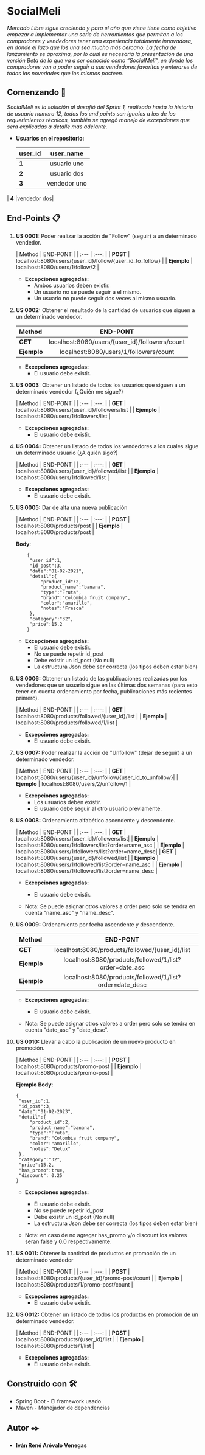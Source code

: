 # SocialMeli

_Mercado Libre sigue creciendo y para el año que viene  tiene como objetivo empezar a implementar una serie de herramientas que permitan a los compradores y vendedores tener una experiencia totalmente innovadora, en donde el lazo que los una sea mucho más cercano.
La fecha de lanzamiento se aproxima, por lo cual es necesaria la presentación de una versión Beta de lo que va a ser conocido como “SocialMeli”, en donde los compradores van a poder seguir a sus vendedores favoritos y enterarse de todas las novedades que los mismos posteen._

## Comenzando 🚀

_SocialMeli es la solución al desafió del Sprint 1, realizado hasta la historia de usuario numero 12, todos los end points son iguales a los de los requerimientos técnicos, también se agregó manejo de excepciones que sera explicadas a detalle mas adelante._


- **Usuarios en el repositorio:**

  | user_id| user_name | 
  | :---   |:---:|
  | **1**  |usuario uno|
  | **2**  |usuario dos|
  | **3**  |vendedor uno|
| **4**  |vendedor dos|

## End-Points 📋

1. **US 0001:** Poder realizar la acción de "Follow" (seguir) a un determinado vendedor.

   | Method | END-PONT |
            | :---       |     :---:   |
   | **POST**   |  localhost:8080/users/{user_id}/follow/{user_id_to_follow} |
   | **Ejemplo** | localhost:8080/users/1/follow/2 |
   
    * **Excepciones agregadas:** 
      * Ambos usuarios deben existir. 
      * Un usuario no se puede seguir a el mismo.
      * Un usuario no puede seguir dos veces al mismo usuario.


2. **US 0002:** Obtener el resultado de la cantidad de usuarios que siguen a un determinado vendedor.
  
   | Method | END-PONT |
   | :---       |     :---:   |
   | **GET**   |  localhost:8080/users/{user_id}/followers/count |
   | **Ejemplo** | localhost:8080/users/1/followers/count |

    * **Excepciones agregadas:**
        * El usuario debe existir.




3. **US 0003:** Obtener un listado de todos los usuarios que siguen a un determinado vendedor (¿Quién me sigue?)

   | Method | END-PONT |
         | :---        |     :---:   |
   | **GET**   |  localhost:8080/users/{user_id}/followers/list |
   | **Ejemplo**  | localhost:8080/users/1/followers/list |

    * **Excepciones agregadas:**
        * El usuario debe existir.
        

4. **US 0004:** Obtener un listado de todos los vendedores a los cuales sigue un determinado usuario (¿A quién sigo?)

   | Method | END-PONT |
         | :---        |     :---:   |
   | **GET**   |  localhost:8080/users/{user_id}/followed/list |
   | **Ejemplo**  | localhost:8080/users/1/followed/list |

    * **Excepciones agregadas:**
        * El usuario debe existir.


5. **US 0005:** Dar de alta una nueva publicación

   | Method | END-PONT |
         | :---        |     :---:   |
   | **POST**   |  localhost:8080/products/post |
   | **Ejemplo**  | localhost:8080/products/post |

   **Body**:

   ````
       {
        "user_id":1,
        "id_post":3,
        "date":"01-02-2021",
        "detail":{
            "product_id":2,
            "product_name":"banana",
            "type":"Fruta",
            "brand":"Colombia fruit company",
            "color":"amarillo",
            "notes":"Fresca"
        },
        "category":"32",
        "price":15.2
       }  
   ````
    * **Excepciones agregadas:**
        * El usuario debe existir.
        * No se puede repetir id_post
        * Debe existir un id_post (No null)
        * La estructura Json debe ser correcta (los tipos deben estar bien)
    

6. **US 0006:** Obtener un listado de las publicaciones realizadas por los vendedores que
   un usuario sigue en las últimas dos semanas (para esto tener en cuenta ordenamiento por fecha,
   publicaciones más recientes primero).

   | Method | END-PONT |
         | :---        |     :---:   |
   | **GET**   |  localhost:8080/products/followed/{user_id}/list |
   | **Ejemplo**  | localhost:8080/products/followed/1/list |

    * **Excepciones agregadas:**
        * El usuario debe existir.

    
7. **US 0007:** Poder realizar la acción de "Unfollow" (dejar de seguir) a un determinado vendedor.

   | Method | END-PONT |
         | :---       |     :---:   |
   | **GET**   |  localhost:8080/users/{user_id}/unfollow/{user_id_to_unfollow}|
   | **Ejemplo** | localhost:8080/users/2/unfollow/1 |

    * **Excepciones agregadas:**
        * Los usuarios deben existir.
        * El usuario debe seguir al otro usuario previamente.


8. **US 0008:** Ordenamiento alfabético ascendente y descendente.

   | Method | END-PONT |
         | :---       |     :---:   |
   | **GET**   |  localhost:8080/users/{user_id}/followers/list|
   | **Ejemplo** | localhost:8080/users/1/followers/list?order=name_asc |
   | **Ejemplo** | localhost:8080/users/1/followers/list?order=name_desc|
   | **GET**   |  localhost:8080/users/{user_id}/followed/list |
   | **Ejemplo** | localhost:8080/users/1/followed/list?order=name_asc |
   | **Ejemplo** | localhost:8080/users/1/followed/list?order=name_desc |

    * **Excepciones agregadas:**
        * El usuario debe existir.
        
    * Nota: Se puede asignar otros valores a order pero solo se tendra en cuenta "name_asc" y "name_desc".
    

9. **US 0009:** Ordenamiento por fecha ascendente y descendente.

   | Method | END-PONT |
      | :---       |     :---:   |
   | **GET**   |  localhost:8080/products/followed/{user_id}/list |
   | **Ejemplo** | localhost:8080/products/followed/1/list?order=date_asc |
   | **Ejemplo** | localhost:8080/products/followed/1/list?order=date_desc |

    * **Excepciones agregadas:**
        * El usuario debe existir.

    * Nota: Se puede asignar otros valores a order pero solo se tendra en cuenta "date_asc" y "date_desc".


10. **US 0010:** Llevar a cabo la publicación de un nuevo producto en promoción.

    | Method | END-PONT |
        | :---        |     :---:   |
    | **POST**   |  localhost:8080/products/promo-post |
    | **Ejemplo**  | localhost:8080/products/promo-post |

    **Ejemplo Body**:

       ````
     {
        "user_id":1,
        "id_post":3,
        "date":"01-02-2023",
        "detail":{
            "product_id":2,
            "product_name":"banana",
            "type":"Fruta",
            "brand":"Colombia fruit company",
            "color":"amarillo",
            "notes":"Delux"
        },
        "category":"32",
        "price":15.2,
        "has_promo":true,
        "discount": 0.25
    }
    ````

    * **Excepciones agregadas:**
        * El usuario debe existir.
        * No se puede repetir id_post
        * Debe existir un id_post (No null)
        * La estructura Json debe ser correcta (los tipos deben estar bien)
    
    * Nota: en caso de no agregar has_promo y/o discount los valores seran false y 0.0 respectivamente.
    

11. **US 0011:** Obtener la cantidad de productos en promoción de un determinado vendedor

    | Method | END-PONT |
        | :---        |     :---:   |
    | **POST**   |  localhost:8080/products/{user_id}/promo-post/count |
    | **Ejemplo**  | localhost:8080/products/1/promo-post/count |

    * **Excepciones agregadas:**
        * El usuario debe existir.
    

12. **US 0012:** Obtener un listado de todos los productos en promoción de un determinado vendedor.

      | Method | END-PONT |
          | :---        |     :---:   |
      | **POST**   |  localhost:8080/products/{user_id}/list |
      | **Ejemplo**  | localhost:8080/products/1/list |
    
    * **Excepciones agregadas:**
      * El usuario debe existir.

## Construido con 🛠️

* Spring Boot - El framework usado
* Maven - Manejador de dependencias


## Autor ✒️

* **Iván René Arévalo Venegas** 